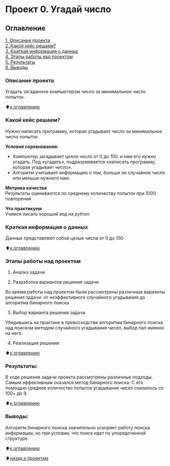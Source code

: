 # Проект 0. Угадай число

## Оглавление  
[1. Описание проекта](https://github.com/an-petruhin/My_projects/tree/main/Project_0#описание-проекта)  
[2. Какой кейс решаем?](https://github.com/an-petruhin/My_projects/tree/main/Project_0#Какой-кейс-решаем)  
[3. Краткая информация о данных](https://github.com/an-petruhin/My_projects/tree/main/Project_0#Краткая-информация-о-данных)  
[4. Этапы работы над проектом](https://github.com/an-petruhin/My_projects/tree/main/Project_0#Этапы-работы-над-проектом)  
[5. Результаты](https://github.com/an-petruhin/My_projects/tree/main/Project_0#результаты)    
[6. Выводы](https://github.com/an-petruhin/My_projects/tree/main/Project_0#Выводы)

### Описание проекта    
Угадать загаданное компьютером число за минимальное число попыток.

:arrow_up:[к оглавлению](https://github.com/an-petruhin/My_projects/tree/main/Project_0#оглавление)


### Какой кейс решаем?    
Нужно написать программу, которая угадывает число за минимальное число попыток

**Условия соревнования:**  
- Компьютер загадывает целое число от 0 до 100, и нам его нужно угадать. Под «угадать», подразумевается «написать программу, которая угадывает число».
- Алгоритм учитывает информацию о том, больше ли случайное число или меньше нужного нам.

**Метрика качества**     
Результаты оцениваются по среднему количеству попыток при 1000 повторений

**Что практикуем**     
Учимся писать хороший код на python


### Краткая информация о данных
Данные представляют собой целые числа от 0 до 100
  
:arrow_up:[к оглавлению](https://github.com/an-petruhin/My_projects/tree/main/Project_0#оглавление)


### Этапы работы над проектом 
1. Анализ задачи

2. Разработка вариантов решения задачи

Во время работы над проектом были рассмотрены различные варианты решения задачи: от неэффективного случайного угадывания до алгоритма бинарного поиска

3. Выбор варианта решения задачи

Убедившись на практике в превосходстве алгоритма бинарного поиска над поиском методом случайного угадывания чисел, выбор пал именно на него

4. Реализация решения

:arrow_up:[к оглавлению](https://github.com/an-petruhin/My_projects/tree/main/Project_0#оглавление)


### Результаты:  
В ходе решения задачи проекта рассмотрены различные подходы. Самым эффективным оказался метод бинарного поиска. С его помощью среднее количество попыток угадывания чисел снизилось со 100+ до 9.

:arrow_up:[к оглавлению](https://github.com/an-petruhin/My_projects/tree/main/Project_0#оглавление)


### Выводы:  
Алгоритм бинарного поиска значительно ускоряет работу поиска информации, но при условии, что поиск идет по упорядоченной структуре.

:arrow_up:[к оглавлению](https://github.com/an-petruhin/My_projects/tree/main/Project_0#оглавление)


:arrow_up:[назад к проектам](https://github.com/an-petruhin/My_projects#проекты)